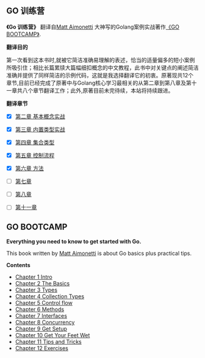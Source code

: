## GO 训练营
**《Go 训练营》** 翻译自[Matt Aimonetti](https://matt.aimonetti.net/) 大神写的Golang案例实战著作[《GO BOOTCAMP》](http://www.golangbootcamp.com/).

**翻译目的**

第一次看到这本书时,就被它简洁准确易理解的表述，恰当的适量偏多的短小案例所吸引住；相比长篇累牍大篇幅细扣概念的中文教程，此书中对关键点的阐述简洁准确并提供了同样简洁的示例代码，这就是我选择翻译它的初衷。原著现共12个章节,目前已经完成了原著中与Golang核心学习最相关的从第二章到第八章及第十一章共八个章节翻译工作；此外,原著目前未完待续，本站将持续跟进。

**翻译章节**

- [x] [第二章 基本概念实战](http://www.grdtechs.com/2016/01/16/go-basics/)
- [x] [第三章 内置类型实战](http://www.grdtechs.com/2016/01/17/go-types/)
- [x] [第四章 集合类型](http://www.grdtechs.com/2016/01/19/go-collection-types/)
- [x] [第五章 控制流程](http://www.grdtechs.com/2016/01/21/go-control/)
- [x] [第六章 方法](http://www.grdtechs.com/2016/01/23/go-methods/)
- [ ] [第七章]()
- [ ] [第八章]()
- [ ] [第十一章]()


## GO BOOTCAMP
**Everything you need to know to get started with Go.**

This book written by [Matt Aimonetti](https://matt.aimonetti.net/) is about Go basics plus practical tips.

**Contents**

- [Chapter 1 Intro](http://www.golangbootcamp.com/book/intro)
- [Chapter 2 The Basics](http://www.golangbootcamp.com/book/basics)
- [Chapter 3 Types](http://www.golangbootcamp.com/book/types)
- [Chapter 4 Collection Types](http://www.golangbootcamp.com/book/collection_types)
- [Chapter 5 Control flow](http://www.golangbootcamp.com/book/control_flow)
- [Chapter 6 Methods](http://www.golangbootcamp.com/book/methods)
- [Chapter 7 Interfaces](http://www.golangbootcamp.com/book/interfaces)
- [Chapter 8 Concurrency](http://www.golangbootcamp.com/book/concurrency)
- [Chapter 9 Get Setup](http://www.golangbootcamp.com/book/get_setup)
- [Chapter 10 Get Your Feet Wet](http://www.golangbootcamp.com/book/get_your_feet_wet)
- [Chapter 11 Tips and Tricks](http://www.golangbootcamp.com/book/tricks_and_tips)
- [Chapter 12 Exercises](http://www.golangbootcamp.com/book/exercises)

